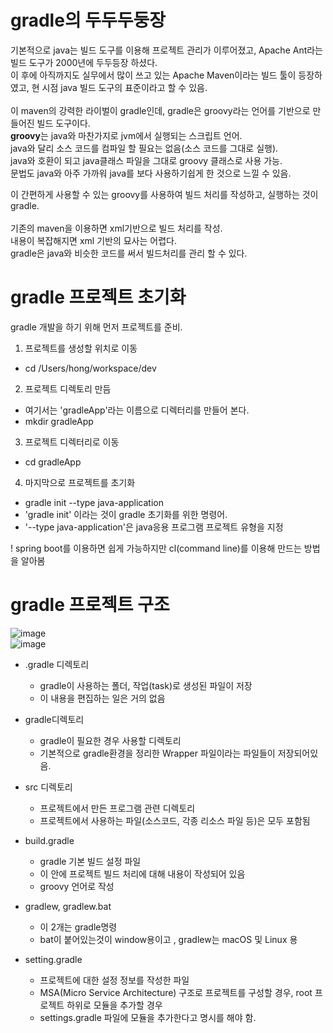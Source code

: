 # gradle의 두두두둥장
기본적으로 java는 빌드 도구를 이용해 프로젝트 관리가 이루어졌고, Apache Ant라는 빌드 도구가 2000년에 두두등장 하셨다.  
이 후에 아직까지도 실무에서 많이 쓰고 있는 Apache Maven이라는 빌드 툴이 등장하였고, 현 시점 java 빌드 도구의 표준이라고 할 수 있음.  
<br>이 maven의 강력한 라이벌이 gradle인데, gradle은 groovy라는 언어를 기반으로 만들어진 빌드 도구이다.  
<b>groovy</b>는 java와 마찬가지로 jvm에서 실행되는 스크립트 언어.  
java와 달리 소스 코드를 컴파일 할 필요는 없음(소스 코드를 그대로 실행).  
java와 호환이 되고 java클래스 파일을 그대로 groovy 클래스로 사용 가능.  
문법도 java와 아주 가까워 java를 보다 사용하기쉽게 한 것으로 느낄 수 있음.  

이 간편하게 사용할 수 있는 groovy를 사용하여 빌드 처리를 작성하고, 실행하는 것이 gradle.  
<br>기존의 maven을 이용하면 xml기반으로 빌드 처리를 작성.  
내용이 복잡해지면 xml 기반의 묘사는 어렵다.  
gradle은 java와 비슷한 코드를 써서 빌드처리를 관리 할 수 있다.  


# gradle 프로젝트 초기화
gradle 개발을 하기 위해 먼저 프로젝트를 준비.  
1. 프로젝트를 생성할 위치로 이동
  * cd /Users/hong/workspace/dev
2. 프로젝트 디렉토리 만듬
  * 여기서는 'gradleApp'라는 이름으로 디렉터리를 만들어 본다.
  * mkdir gradleApp
3. 프로젝트 디렉터리로 이동
  * cd gradleApp
4. 마지막으로 프로젝트를 초기화
  * gradle init --type java-application
  * 'gradle init' 이라는 것이 gradle 초기화를 위한 명령어.
  * '--type java-application'은 java응용 프로그램 프로젝트 유형을 지정

! spring boot를 이용하면 쉽게 가능하지만 cl(command line)를 이용해 만드는 방법을 알아봄

# gradle 프로젝트 구조
![image](https://user-images.githubusercontent.com/67637716/167525305-458d0be0-c6d7-48f3-bf23-05054c1e465d.png)  
![image](https://user-images.githubusercontent.com/67637716/167525337-80c71f3f-0dcd-4b5b-82db-7365a608ee16.png)  

* .gradle 디렉토리
  * gradle이 사용하는 폴더, 작업(task)로 생성된 파일이 저장
  * 이 내용을 편집하는 일은 거의 없음

* gradle디렉토리
  * gradle이 필요한 경우 사용할 디렉토리
  * 기본적으로 gradle환경을 정리한 Wrapper 파일이라는 파일들이 저장되어있음.

* src 디렉토리
  * 프로젝트에서 만든 프로그램 관련 디렉토리
  * 프로젝트에서 사용하는 파일(소스코드, 각종 리소스 파일 등)은 모두 포함됨

* build.gradle
  * gradle 기본 빌드 설정 파일
  * 이 안에 프로젝트 빌드 처리에 대해 내용이 작성되어 있음
  * groovy 언어로 작성

* gradlew, gradlew.bat
  * 이 2개는 gradle명령
  * bat이 붙어있는것이 window용이고 , gradlew는 macOS 및 Linux 용

* setting.gradle
  * 프로젝트에 대한 설정 정보를 작성한 파일
  * MSA(Micro Service Architecture) 구조로 프로젝트를 구성할 경우, root 프로젝트 하위로 모듈을 추가할 경우 
  * settings.gradle 파일에 모듈을 추가한다고 명시를 해야 함. 


